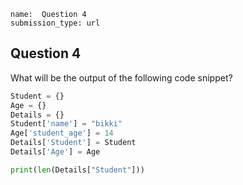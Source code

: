```ngMeta
name:  Question 4
submission_type: url
```

## Question 4

What will be the output of the following code snippet?

```python
Student = {}
Age = {}
Details = {}
Student['name'] = "bikki"
Age['student_age'] = 14
Details['Student'] = Student
Details['Age'] = Age

print(len(Details["Student"])) 

 ```

